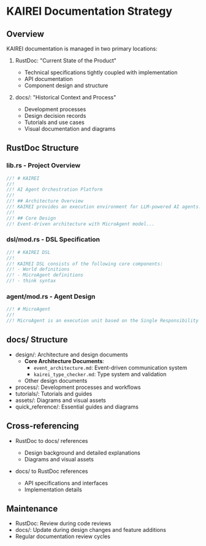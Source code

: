 # KAIREI Documentation Strategy

## Overview
KAIREI documentation is managed in two primary locations:

1. RustDoc: "Current State of the Product"
   - Technical specifications tightly coupled with implementation
   - API documentation
   - Component design and structure

2. docs/: "Historical Context and Process"
   - Development processes
   - Design decision records
   - Tutorials and use cases
   - Visual documentation and diagrams

## RustDoc Structure

### lib.rs - Project Overview
```rust
//! # KAIREI
//! 
//! AI Agent Orchestration Platform
//! 
//! ## Architecture Overview
//! KAIREI provides an execution environment for LLM-powered AI agents...
//! 
//! ## Core Design
//! Event-driven architecture with MicroAgent model...
```

### dsl/mod.rs - DSL Specification
```rust
//! # KAIREI DSL
//! 
//! KAIREI DSL consists of the following core components:
//! - World definitions
//! - MicroAgent definitions
//! - think syntax
```

### agent/mod.rs - Agent Design
```rust
//! # MicroAgent
//! 
//! MicroAgent is an execution unit based on the Single Responsibility Principle...
```

## docs/ Structure
- design/: Architecture and design documents
  - **Core Architecture Documents**:
    - `event_architecture.md`: Event-driven communication system
    - `kairei_type_checker.md`: Type system and validation
  - Other design documents
- process/: Development processes and workflows
- tutorials/: Tutorials and guides
- assets/: Diagrams and visual assets
- quick_reference/: Essential guides and diagrams

## Cross-referencing
- RustDoc to docs/ references
  - Design background and detailed explanations
  - Diagrams and visual assets

- docs/ to RustDoc references
  - API specifications and interfaces
  - Implementation details

## Maintenance
- RustDoc: Review during code reviews
- docs/: Update during design changes and feature additions
- Regular documentation review cycles
